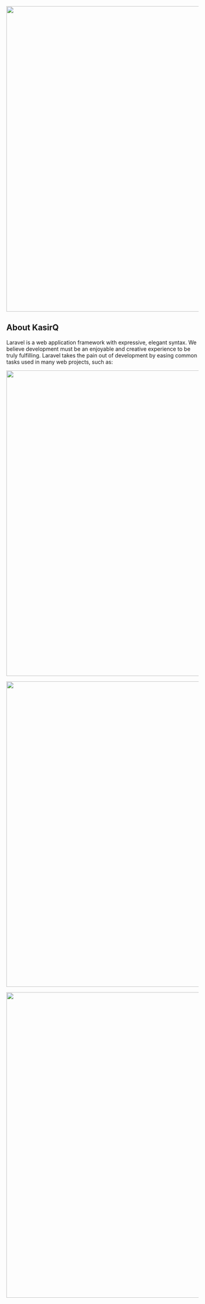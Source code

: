 <p align="center"><img src="https://raw.githubusercontent.com/shohihul/KasirQ/master/public/assets/img/img_showcase_3.png" width="800"></p>

## About KasirQ

Laravel is a web application framework with expressive, elegant syntax. We believe development must be an enjoyable and creative experience to be truly fulfilling. Laravel takes the pain out of development by easing common tasks used in many web projects, such as:

<p align="center"><img src="https://raw.githubusercontent.com/shohihul/KasirQ/master/public/assets/img/img_showcase_1.png" width="800"></p>
<p align="center"><img src="https://raw.githubusercontent.com/shohihul/KasirQ/master/public/assets/img/img_showcase_2.png" width="800"></p>
<p align="center"><img src="https://raw.githubusercontent.com/shohihul/KasirQ/master/public/assets/img/img_showcase_4.png" width="800"></p>
